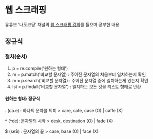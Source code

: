 # 웹 스크래핑
유튜브 '나도코딩' 채널의 [웹 스크래핑 강의](https://www.youtube.com/watch?v=yQ20jZwDjTE)를 들으며 공부한 내용

## 정규식
### 절차(순서)
1. p = re.compile('원하는 형태')
2. m = p.match('비교할 문자열) : 주어진 문자열의 처음부터 일치하는지 확인
3. m = p.search('비교할 문자열) : 주어진 문자열 중에 일치하는게 있는지 확인
4. lst = p.findall('비교할 문자열') : 일치하는 모든 것을 리스트 형태로 반환

#### 원하는 형태: 정규식
. (ca.e) : 하나의 문자를 의미 > care, cafe, case (O) | caffe (X)

^ (^de): 문자열의 시작 > desk, destination (O) | fade (X)

$ (se$) : 문자열의 끝 > case, base (O) | face (X)

